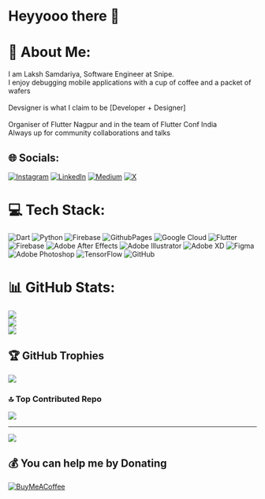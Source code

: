 # Heyyooo there 👋

# 💫 About Me:
I am Laksh Samdariya, Software Engineer at Snipe.<br>I enjoy debugging mobile applications with a cup of coffee and a packet of wafers<br><br>Devsigner is what I claim to be [Developer + Designer]<br><br>Organiser of Flutter Nagpur and in the team of Flutter Conf India<br>Always up for community collaborations and talks


## 🌐 Socials:
[![Instagram](https://img.shields.io/badge/Instagram-%23E4405F.svg?logo=Instagram&logoColor=white)](https://instagram.com/laksh29) [![LinkedIn](https://img.shields.io/badge/LinkedIn-%230077B5.svg?logo=linkedin&logoColor=white)](https://linkedin.com/in/laksh-samdariya) [![Medium](https://img.shields.io/badge/Medium-12100E?logo=medium&logoColor=white)](https://medium.com/@lakshsamdariya) [![X](https://img.shields.io/badge/X-black.svg?logo=X&logoColor=white)](https://x.com/laksh_devsigner) 

# 💻 Tech Stack:
![Dart](https://img.shields.io/badge/dart-%230175C2.svg?style=for-the-badge&logo=dart&logoColor=white) ![Python](https://img.shields.io/badge/python-3670A0?style=for-the-badge&logo=python&logoColor=ffdd54) ![Firebase](https://img.shields.io/badge/firebase-%23039BE5.svg?style=for-the-badge&logo=firebase) ![GithubPages](https://img.shields.io/badge/github%20pages-121013?style=for-the-badge&logo=github&logoColor=white) ![Google Cloud](https://img.shields.io/badge/GoogleCloud-%234285F4.svg?style=for-the-badge&logo=google-cloud&logoColor=white) ![Flutter](https://img.shields.io/badge/Flutter-%2302569B.svg?style=for-the-badge&logo=Flutter&logoColor=white) ![Firebase](https://img.shields.io/badge/firebase-a08021?style=for-the-badge&logo=firebase&logoColor=ffcd34) ![Adobe After Effects](https://img.shields.io/badge/Adobe%20After%20Effects-9999FF.svg?style=for-the-badge&logo=Adobe%20After%20Effects&logoColor=white) ![Adobe Illustrator](https://img.shields.io/badge/adobe%20illustrator-%23FF9A00.svg?style=for-the-badge&logo=adobe%20illustrator&logoColor=white) ![Adobe XD](https://img.shields.io/badge/Adobe%20XD-470137?style=for-the-badge&logo=Adobe%20XD&logoColor=#FF61F6) ![Figma](https://img.shields.io/badge/figma-%23F24E1E.svg?style=for-the-badge&logo=figma&logoColor=white) ![Adobe Photoshop](https://img.shields.io/badge/adobe%20photoshop-%2331A8FF.svg?style=for-the-badge&logo=adobe%20photoshop&logoColor=white) ![TensorFlow](https://img.shields.io/badge/TensorFlow-%23FF6F00.svg?style=for-the-badge&logo=TensorFlow&logoColor=white) ![GitHub](https://img.shields.io/badge/github-%23121011.svg?style=for-the-badge&logo=github&logoColor=white)
# 📊 GitHub Stats:
![](https://github-readme-stats.vercel.app/api?username=laksh29&theme=default&hide_border=false&include_all_commits=false&count_private=false)<br/>
![](https://github-readme-streak-stats.herokuapp.com/?user=laksh29&theme=default&hide_border=false)<br/>
![](https://github-readme-stats.vercel.app/api/top-langs/?username=laksh29&theme=default&hide_border=false&include_all_commits=false&count_private=false&layout=compact)

## 🏆 GitHub Trophies
![](https://github-profile-trophy.vercel.app/?username=laksh29&theme=default&no-frame=false&no-bg=true&margin-w=4)

### 🔝 Top Contributed Repo
![](https://github-contributor-stats.vercel.app/api?username=laksh29&limit=5&theme=default&combine_all_yearly_contributions=true)

---
[![](https://visitcount.itsvg.in/api?id=laksh29&label=Profile%20Views&pretty=false)](https://visitcount.itsvg.in)

  ## 💰 You can help me by Donating
  [![BuyMeACoffee](https://img.shields.io/badge/Buy%20Me%20a%20Coffee-ffdd00?style=for-the-badge&logo=buy-me-a-coffee&logoColor=black)](https://buymeacoffee.com/https://buymeacoffee.com/laksh29) 

  
<!-- Proudly created with GPRM ( https://gprm.itsvg.in ) -->
